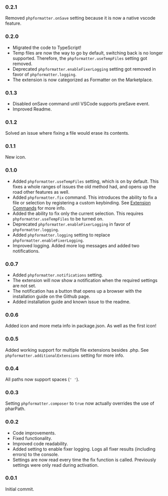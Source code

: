 ### 0.2.1

Removed `phpformatter.onSave` setting because it is now a native vscode feature.

### 0.2.0

* Migrated the code to TypeScript!
* Temp files are now the way to go by default, switching back is no longer supported. Therefore, the `phpformatter.useTempFiles` setting got removed.
* Deprecated `phpformatter.enableFixerLogging` setting got removed in favor of `phpformatter.logging`.
* The extension is now categorized as Formatter on the Marketplace.

### 0.1.3

* Disabled onSave command until VSCode supports preSave event.
* Improved Readme.

### 0.1.2

Solved an issue where fixing a file would erase its contents.

### 0.1.1

New icon.

### 0.1.0

* Added `phpformatter.useTempFiles` setting, which is on by default. This fixes a whole ranges of issues the old method had, and opens up the road other features as well.
* Added `phpformatter.fix` command. This introduces the ability to fix a file or selection by registering a custom keybinding. See [Extension Commands](#commands) for more info.
* Added the ability to fix only the current selection. This requires `phpformatter.useTempFiles` to be turned on.
* Deprecated `phpformatter.enableFixerLogging` in favor of `phpformatter.logging`.
* Added `phpformatter.logging` setting to replace `phpformatter.enableFixerLogging`.
* Improved logging. Added more log messages and added two notifications.

### 0.0.7

* Added `phpformatter.notifications` setting.
* The extension will now show a notification when the required settings are not set.
* The notification has a button that opens up a browser with the installation guide on the Github page.
* Added installation guide and known issue to the readme.

### 0.0.6

Added icon and more meta info in package.json. As well as the first icon!

### 0.0.5

Added working support for multiple file extensions besides .php. See `phpformatter.additionalExtensions` setting for more info.

### 0.0.4

All paths now support spaces (`' '`).

### 0.0.3

Setting `phpformatter.composer` to `true` now actually overrides the use of pharPath.

### 0.0.2

* Code improvements.
* Fixed functionality.
* Improved code readability.
* Added setting to enable fixer logging. Logs all fixer results (including errors) to the console.
* Settings are now read every time the fix function is called. Previously settings were only read during activation.

### 0.0.1

Initial commit.
